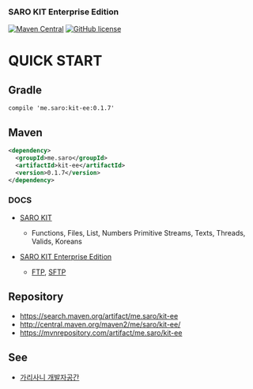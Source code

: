 ### SARO KIT Enterprise Edition
[![Maven Central](https://maven-badges.herokuapp.com/maven-central/me.saro/kit-ee/badge.svg)](https://maven-badges.herokuapp.com/maven-central/me.saro/kit)
[![GitHub license](https://img.shields.io/github/license/saro-lab/kit-ee.svg)](https://github.com/saro-lab/kit/blob/master/LICENSE)


# QUICK START

## Gradle
```
compile 'me.saro:kit-ee:0.1.7'
```

## Maven
``` xml
<dependency>
  <groupId>me.saro</groupId>
  <artifactId>kit-ee</artifactId>
  <version>0.1.7</version>
</dependency>
```

### DOCS
- [SARO KIT](https://github.com/saro-lab/kit)
  - Functions,
    Files,
    List,
    Numbers
    Primitive
    Streams,
    Texts,
    Threads,
    Valids,
    Koreans
    
- [SARO KIT Enterprise Edition](https://github.com/saro-lab/kit-ee)
  - [FTP](https://github.com/saro-lab/kit-ee/blob/master/docs/FTP.md),
    [SFTP](https://github.com/saro-lab/kit-ee/blob/master/docs/SFTP.md)

## Repository
- https://search.maven.org/artifact/me.saro/kit-ee
- http://central.maven.org/maven2/me/saro/kit-ee/
- https://mvnrepository.com/artifact/me.saro/kit-ee

## See
- [가리사니 개발자공간](https://gs.saro.me)


